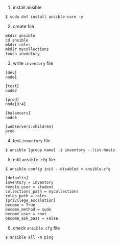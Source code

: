 1. install ansible
```shell
$ sudo dnf install ansible-core -y
```
2. create file
```shell
mkdir ansible
cd ansible
mkdir roles
mkdir mycollections
touch inventory
```
3. write `inventory` file
```
[dev]
node1

[test]
node2

[prod]
node[3:4]

[balancers]
node5

[webservers:children]
prod
```
4. test `inventory` file
```shell
$ ansible [group name] -i inventory --list-hosts
```
5. edit `ansible.cfg` file
```shell
$ ansible-config init --disabled > ansible.cfg
```
```
[defaults]
inventory = inventory
remote_user = student
collections_path = mycollections
roles_path = roles
[privilege_escalation]
become = True
become_method = sudo
become_user = root
become_ask_pass = False
```
6. check `ansible.cfg` file
```shell
$ ansible all -m ping
```